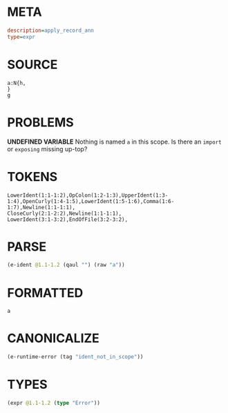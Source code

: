 # META
~~~ini
description=apply_record_ann
type=expr
~~~
# SOURCE
~~~roc
a:N{h,
}
g
~~~
# PROBLEMS
**UNDEFINED VARIABLE**
Nothing is named `a` in this scope.
Is there an `import` or `exposing` missing up-top?

# TOKENS
~~~zig
LowerIdent(1:1-1:2),OpColon(1:2-1:3),UpperIdent(1:3-1:4),OpenCurly(1:4-1:5),LowerIdent(1:5-1:6),Comma(1:6-1:7),Newline(1:1-1:1),
CloseCurly(2:1-2:2),Newline(1:1-1:1),
LowerIdent(3:1-3:2),EndOfFile(3:2-3:2),
~~~
# PARSE
~~~clojure
(e-ident @1.1-1.2 (qaul "") (raw "a"))
~~~
# FORMATTED
~~~roc
a
~~~
# CANONICALIZE
~~~clojure
(e-runtime-error (tag "ident_not_in_scope"))
~~~
# TYPES
~~~clojure
(expr @1.1-1.2 (type "Error"))
~~~
